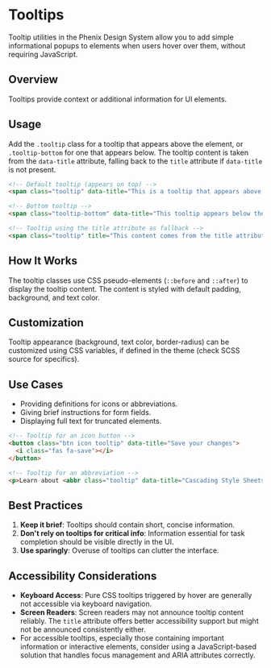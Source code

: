 # Tooltips

Tooltip utilities in the Phenix Design System allow you to add simple informational popups to elements when users hover over them, without requiring JavaScript.

## Overview

Tooltips provide context or additional information for UI elements.

## Usage

Add the `.tooltip` class for a tooltip that appears above the element, or `.tooltip-bottom` for one that appears below. The tooltip content is taken from the `data-title` attribute, falling back to the `title` attribute if `data-title` is not present.

```html
<!-- Default tooltip (appears on top) -->
<span class="tooltip" data-title="This is a tooltip that appears above.">Hover me (Top)</span>

<!-- Bottom tooltip -->
<span class="tooltip-bottom" data-title="This tooltip appears below the element.">Hover me (Bottom)</span>

<!-- Tooltip using the title attribute as fallback -->
<span class="tooltip" title="This content comes from the title attribute.">Hover me (Title Fallback)</span>
```

## How It Works

The tooltip classes use CSS pseudo-elements (`::before` and `::after`) to display the tooltip content. The content is styled with default padding, background, and text color.

## Customization

Tooltip appearance (background, text color, border-radius) can be customized using CSS variables, if defined in the theme (check SCSS source for specifics).

## Use Cases

-   Providing definitions for icons or abbreviations.
-   Giving brief instructions for form fields.
-   Displaying full text for truncated elements.

```html
<!-- Tooltip for an icon button -->
<button class="btn icon tooltip" data-title="Save your changes">
  <i class="fas fa-save"></i>
</button>

<!-- Tooltip for an abbreviation -->
<p>Learn about <abbr class="tooltip" data-title="Cascading Style Sheets">CSS</abbr>.</p>
```

## Best Practices

1.  **Keep it brief**: Tooltips should contain short, concise information.
2.  **Don't rely on tooltips for critical info**: Information essential for task completion should be visible directly in the UI.
3.  **Use sparingly**: Overuse of tooltips can clutter the interface.

## Accessibility Considerations

-   **Keyboard Access**: Pure CSS tooltips triggered by hover are generally not accessible via keyboard navigation.
-   **Screen Readers**: Screen readers may not announce tooltip content reliably. The `title` attribute offers better accessibility support but might not be announced consistently either.
-   For accessible tooltips, especially those containing important information or interactive elements, consider using a JavaScript-based solution that handles focus management and ARIA attributes correctly. 
